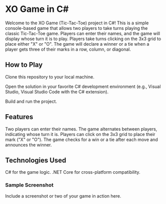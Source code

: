 # XO Game in C#
Welcome to the XO Game (Tic-Tac-Toe) project in C#! This is a simple console-based game that allows two players to take turns playing the classic Tic-Tac-Toe game. Players can enter their names, and the game will display whose turn it is to play. Players take turns clicking on the 3x3 grid to place either "X" or "O". The game will declare a winner or a tie when a player gets three of their marks in a row, column, or diagonal.

## How to Play
Clone this repository to your local machine.

Open the solution in your favorite C# development environment (e.g., Visual Studio, Visual Studio Code with the C# extension).

Build and run the project.

## Features
Two players can enter their names.
The game alternates between players, indicating whose turn it is.
Players can click on the 3x3 grid to place their mark ("X" or "O").
The game checks for a win or a tie after each move and announces the winner.
## Technologies Used
C# for the game logic.
.NET Core for cross-platform compatibility.

### Sample Screenshot
Include a screenshot or two of your game in action here.
